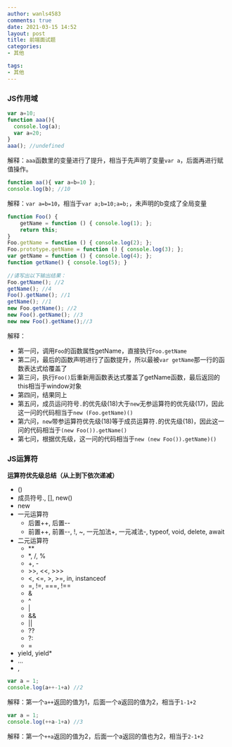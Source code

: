 ```yaml
---
author: wanls4583
comments: true
date: 2021-03-15 14:52
layout: post
title: 前端面试题
categories:
- 其他

tags:
- 其他
---
```


### JS作用域

```javascript
var a=10;
function aaa(){
  console.log(a);
  var a=20;
}
aaa(); //undefined
```
解释：`aaa`函数里的变量进行了提升，相当于先声明了变量`var a`，后面再进行赋值操作。
```javascript
function aa(){ var a=b=10 };
console.log(b); //10
```
解释：`var a=b=10`，相当于`var a;b=10;a=b;`，未声明的b变成了全局变量
```javascript
function Foo() {
    getName = function () { console.log(1); };
    return this;
}
Foo.getName = function () { console.log(2); };
Foo.prototype.getName = function () { console.log(3); };
var getName = function () { console.log(4); };
function getName() { console.log(5); }
 
//请写出以下输出结果：
Foo.getName(); //2
getName(); //4
Foo().getName(); //1
getName(); //1
new Foo.getName(); //2
new Foo().getName(); //3
new new Foo().getName();//3
```
解释：
- 第一问，调用`Foo`的函数属性getName，直接执行`Foo.getName`
- 第二问，最后的函数声明进行了函数提升，所以最被`var getName`那一行的函数表达式给覆盖了
- 第三问，执行`Foo()`后重新用函数表达式覆盖了getName函数，最后返回的this相当于window对象
- 第四问，结果同上
- 第五问，成员运问符号`.`的优先级(18)大于`new`无参运算符的优先级(17)，因此这一问的代码相当于`new (Foo.getName)()`
- 第六问，`new`带参运算符优先级(18)等于成员运算符`.`的优先级(18)，因此这一问的代码相当于`(new Foo()).getName()`
- 第七问，根据优先级，这一问的代码相当于`new (new Foo()).getName)()`

### JS运算符

**运算符优先级总结（从上到下依次递减）**
- ()
- 成员符号., [], new()
- new
- 一元运算符
  - 后置++, 后置--
  - 前置++, 前置--, !, ~, 一元加法+, 一元减法-, typeof, void, delete, await
- 二元运算符
  - **
  - *, /, %
  - +, -
  - \>\>, \<\<, \>\>\>
  - <, <=, >, >=, in, instanceof
  - =, !=, ===, !==
  - &
  - \^
  - \|
  - &&
  - \|\|
  - ??
  - ?:
  - =
- yield, yield*
- ...
- ,

```javascript
var a = 1;
console.log(a++-1+a) //2
```
解释：第一个`a++`返回的值为1，后面一个a返回的值为2，相当于`1-1+2`
```javascript
var a = 1;
console.log(++a-1+a) //3
```
解释：第一个`++a`返回的值为2，后面一个a返回的值也为2，相当于`2-1+2`

